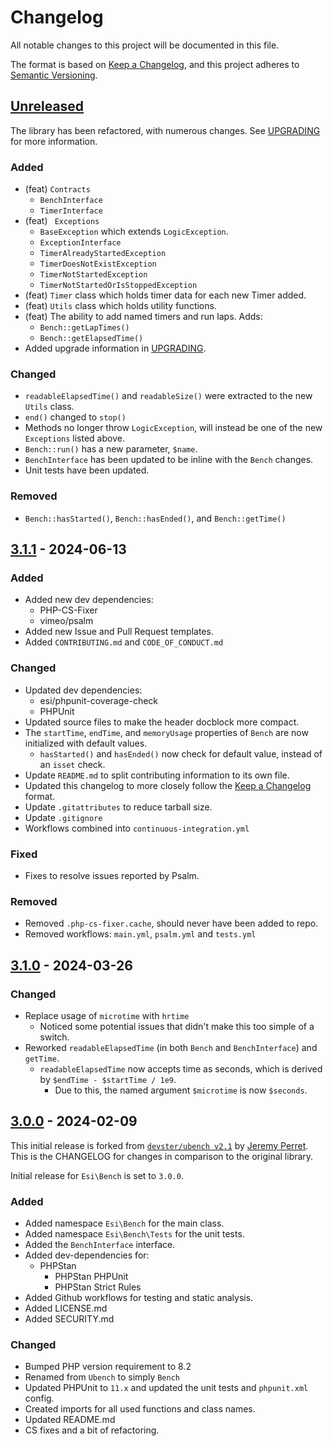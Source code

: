 # Changelog

All notable changes to this project will be documented in this file.

The format is based on [Keep a Changelog](https://keepachangelog.com/en/1.1.0/),
and this project adheres to [Semantic Versioning](https://semver.org/spec/v2.0.0.html).

## [Unreleased]

The library has been refactored, with numerous changes. See [UPGRADING](/.UPGRADING.md) for more information.

### Added

  * (feat) `Contracts`
    * `BenchInterface`
    * `TimerInterface`
  * (feat) ` Exceptions`
    * `BaseException` which extends `LogicException`.
    * `ExceptionInterface`
    * `TimerAlreadyStartedException`
    * `TimerDoesNotExistException`
    * `TimerNotStartedException`
    * `TimerNotStartedOrIsStoppedException`
  * (feat) `Timer` class which holds timer data for each new Timer added.
  * (feat) `Utils` class which holds utility functions.
  * (feat) The ability to add named timers and run laps. Adds:
    * `Bench::getLapTimes()`
    * `Bench::getElapsedTime()`
  * Added upgrade information in [UPGRADING](./UPGRADING.md).

### Changed

  * `readableElapsedTime()` and `readableSize()` were extracted to the new `Utils` class.
  * `end()` changed to `stop()`
  * Methods no longer throw `LogicException`, will instead be one of the new `Exceptions` listed above.
  * `Bench::run()` has a new parameter, `$name`.
  * `BenchInterface` has been updated to be inline with the `Bench` changes.
  * Unit tests have been updated.

### Removed

  * `Bench::hasStarted()`, `Bench::hasEnded()`, and `Bench::getTime()`


## [3.1.1] - 2024-06-13

### Added

  * Added new dev dependencies:
    * PHP-CS-Fixer
    * vimeo/psalm
  * Added new Issue and Pull Request templates.
  * Added `CONTRIBUTING.md` and `CODE_OF_CONDUCT.md`

### Changed

  * Updated dev dependencies:
    * esi/phpunit-coverage-check
    * PHPUnit
  * Updated source files to make the header docblock more compact.
  * The `startTime`, `endTime`, and `memoryUsage` properties of `Bench` are now initialized with default values.
    * `hasStarted()` and `hasEnded()` now check for default value, instead of an `isset` check.
  * Update `README.md` to split contributing information to its own file.
  * Updated this changelog to more closely follow the [Keep a Changelog](https://keepachangelog.com/en/1.1.0/) format.
  * Update `.gitattributes` to reduce tarball size.
  * Update `.gitignore`
  * Workflows combined into `continuous-integration.yml`

### Fixed

  * Fixes to resolve issues reported by Psalm.

### Removed

  * Removed `.php-cs-fixer.cache`, should never have been added to repo.
  * Removed workflows: `main.yml`, `psalm.yml` and `tests.yml`


## [3.1.0] - 2024-03-26

### Changed

  * Replace usage of `microtime` with `hrtime`
    * Noticed some potential issues that didn't make this too simple of a switch.
  * Reworked `readableElapsedTime` (in both `Bench` and `BenchInterface`) and `getTime`.
    * `readableElapsedTime` now accepts time as seconds, which is derived by `$endTime - $startTime / 1e9`.
      * Due to this, the named argument `$microtime` is now `$seconds`.


## [3.0.0] - 2024-02-09

This initial release is forked from [`devster/ubench v2.1`](https://github.com/devster/ubench) by [Jeremy Perret](https://github.com/devster).
This is the CHANGELOG for changes in comparison to the original library.

Initial release for `Esi\Bench` is set to `3.0.0`.

### Added

  * Added namespace `Esi\Bench` for the main class.
  * Added namespace `Esi\Bench\Tests` for the unit tests.
  * Added the `BenchInterface` interface.
  * Added dev-dependencies for:
    * PHPStan
      * PHPStan PHPUnit
      * PHPStan Strict Rules
  * Added Github workflows for testing and static analysis.
  * Added LICENSE.md
  * Added SECURITY.md

### Changed

  * Bumped PHP version requirement to 8.2
  * Renamed from `Ubench` to simply `Bench`
  * Updated PHPUnit to `11.x` and updated the unit tests and `phpunit.xml` config.
  * Created imports for all used functions and class names.
  * Updated README.md
  * CS fixes and a bit of refactoring.

[unreleased]: https://github.com/ericsizemore/bench/tree/4.x-dev
[3.1.1]: https://github.com/ericsizemore/bench/releases/tag/v3.1.1
[3.1.0]: https://github.com/ericsizemore/bench/releases/tag/v3.1.0
[3.0.0]: https://github.com/ericsizemore/bench/releases/tag/v3.0.0

